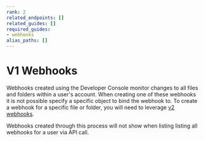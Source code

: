 ```yaml
---
rank: 2
related_endpoints: []
related_guides: []
required_guides:
- webhooks
alias_paths: []
---
```


# V1 Webhooks

Webhooks created using the Developer Console monitor changes to all files and
folders within a user's account. When creating one of these webhooks
it is not possible specify a specific object to bind the webhook to. To create
a webhook for a specific file or folder, you will need to leverage
[v2 webhooks][v2].

<Message type='warning'>
  Webhooks created through this process will not show when listing
  listing all webhooks for a user via API call.
</Message>

[devconsole]: https://app.box.com/developers/console
[list_webhooks]: g://webhooks/v2/list-v2
[v2]: g://webhooks/v2
